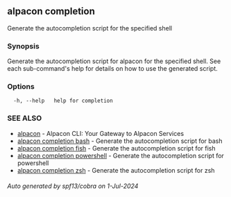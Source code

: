 ## alpacon completion

Generate the autocompletion script for the specified shell

### Synopsis

Generate the autocompletion script for alpacon for the specified shell.
See each sub-command's help for details on how to use the generated script.


### Options

```
  -h, --help   help for completion
```

### SEE ALSO

* [alpacon](alpacon.md)	 - Alpacon CLI: Your Gateway to Alpacon Services
* [alpacon completion bash](alpacon_completion_bash.md)	 - Generate the autocompletion script for bash
* [alpacon completion fish](alpacon_completion_fish.md)	 - Generate the autocompletion script for fish
* [alpacon completion powershell](alpacon_completion_powershell.md)	 - Generate the autocompletion script for powershell
* [alpacon completion zsh](alpacon_completion_zsh.md)	 - Generate the autocompletion script for zsh

###### Auto generated by spf13/cobra on 1-Jul-2024

